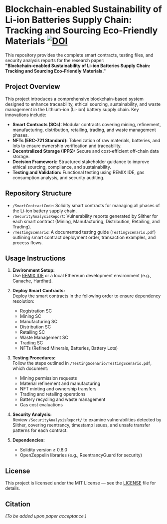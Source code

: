 # Blockchain-enabled Sustainability of Li-ion Batteries Supply Chain: Tracking and Sourcing Eco-Friendly Materials [![DOI](https://zenodo.org/badge/973269955.svg)](https://doi.org/10.5281/zenodo.15288115)


This repository provides the complete smart contracts, testing files, and security analysis reports for the research paper:  
**"Blockchain-enabled Sustainability of Li-ion Batteries Supply Chain: Tracking and Sourcing Eco-Friendly Materials."**

## Project Overview

This project introduces a comprehensive blockchain-based system designed to enhance traceability, ethical sourcing, sustainability, and waste management in the Lithium-ion (Li-ion) battery supply chain. Key innovations include:

- **Smart Contracts (SCs):** Modular contracts covering mining, refinement, manufacturing, distribution, retailing, trading, and waste management phases.
- **NFTs (ERC-721 Standard):** Tokenization of raw materials, batteries, and lots to ensure ownership verification and traceability.
- **Decentralized Storage (IPFS):** Secure and cost-efficient off-chain data storage.
- **Decision Framework:** Structured stakeholder guidance to improve ethical sourcing, compliance, and sustainability.
- **Testing and Validation:** Functional testing using REMIX IDE, gas consumption analysis, and security auditing.

## Repository Structure

- `/SmartContractCode`: Solidity smart contracts for managing all phases of the Li-ion battery supply chain.
- `/SecurityAnalysisReport`: Vulnerability reports generated by Slither for each smart contract (Mining, Manufacturing, Distribution, Retailing, and Trading).
- `/TestingScenario`: A documented testing guide (`TestingScenario.pdf`) outlining smart contract deployment order, transaction examples, and process flows.

## Usage Instructions

1. **Environment Setup:**  
   Use [REMIX IDE](https://remix.ethereum.org/) or a local Ethereum development environment (e.g., Ganache, Hardhat).

2. **Deploy Smart Contracts:**  
   Deploy the smart contracts in the following order to ensure dependency resolution:
   - Registration SC
   - Mining SC
   - Manufacturing SC
   - Distribution SC
   - Retailing SC
   - Waste Management SC
   - Trading SC
   - NFTs (Refined Minerals, Batteries, Battery Lots)

3. **Testing Procedures:**  
   Follow the steps outlined in `/TestingScenario/TestingScenario.pdf`, which document:
   - Mining permission requests
   - Material refinement and manufacturing
   - NFT minting and ownership transfers
   - Trading and retailing operations
   - Battery recycling and waste management
   - Gas cost evaluations

4. **Security Analysis:**  
   Review `/SecurityAnalysisReport/` to examine vulnerabilities detected by Slither, covering reentrancy, timestamp issues, and unsafe transfer patterns for each contract.

5. **Dependencies:**  
   - Solidity version ≥ 0.8.0
   - OpenZeppelin libraries (e.g., ReentrancyGuard for security)

## License

This project is licensed under the MIT License — see the [LICENSE](LICENSE) file for details.

## Citation

*(To be added upon paper acceptance.)*
